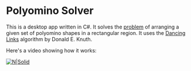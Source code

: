 # Polyomino Solver
This is a desktop app written in C#. It solves the [problem](https://en.wikipedia.org/wiki/Polyomino#Tiling_regions_with_sets_of_polyominoes) of arranging a given set of polyomino shapes in a rectangular region. It uses the [Dancing Links](https://arxiv.org/pdf/cs/0011047v1.pdf) algorithm by Donald E. Knuth. 

Here's a video showing how it works:

[![N|Solid](http://img.youtube.com/vi/k4B7gmdNmkw/0.jpg)](https://www.youtube.com/watch?v=k4B7gmdNmkw)
